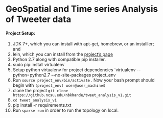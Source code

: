 # GeoSpatial and Time series Analysis of Tweeter data

#### Project Setup:

1. JDK 7+, which you can install with apt-get, homebrew, or an installler; and
2. lein, which you can install from the [project’s page](http://leiningen.org/)
3. Python 2.7 along with compatible pip installer.
4. sudo pip install virtualenv
5. Setup python virtualenv for project dependencies `virtualenv --python=python2.7 --no-site-packages project_env
6. Run `source project_env/bin/activate` . Now your bash prompt should begin with 
`(project_env) user@user_machine$ `
7. clone the project `git clone https://github.ncsu.edu/nbkhande/tweet_analysis_v1.git`
8. `cd tweet_analysis_v1`
9. pip install -r requirements.txt
10. Run `sparse run` in order to run the topology on local.